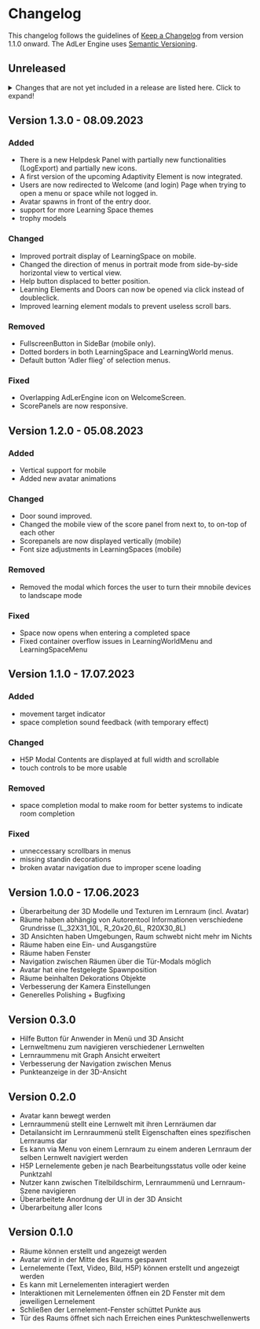 # Changelog

This changelog follows the guidelines of [Keep a Changelog](https://keepachangelog.com/en/1.1.0/) from version 1.1.0 onward.
The AdLer Engine uses [Semantic Versioning](http://semver.org/).

## Unreleased

<details>
<summary> Changes that are not yet included in a release are listed here. Click to expand! </summary>

### Added

- Adaptivity Element:
  - progressmeter
  - task selection with icons for question status
  - question selection with adaptive hints
  - question answer mask for single and multiple choice
  - responsive UI

### Changed

-

### Deprecated

-

### Removed

-

### Fixed

- bug that prevented update of score panel when scoring h5p elements

### Security

-

</details>

## Version 1.3.0 - 08.09.2023

### Added

- There is a new Helpdesk Panel with partially new functionalities (LogExport) and partially new icons.
- A first version of the upcoming Adaptivity Element is now integrated.
- Users are now redirected to Welcome (and login) Page when trying to open a menu or space while not logged in.
- Avatar spawns in front of the entry door.
- support for more Learning Space themes
- trophy models

### Changed

- Improved portrait display of LearningSpace on mobile.
- Changed the direction of menus in portrait mode from side-by-side horizontal view to vertical view.
- Help button displaced to better position.
- Learning Elements and Doors can now be opened via click instead of doubleclick.
- Improved learning element modals to prevent useless scroll bars.

### Removed

- FullscreenButton in SideBar (mobile only).
- Dotted borders in both LearningSpace and LearningWorld menus.
- Default button 'Adler flieg' of selection menus.

### Fixed

- Overlapping AdLerEngine icon on WelcomeScreen.
- ScorePanels are now responsive.

## Version 1.2.0 - 05.08.2023

### Added

- Vertical support for mobile
- Added new avatar animations

### Changed

- Door sound improved.
- Changed the mobile view of the score panel from next to, to on-top of each other
- Scorepanels are now displayed vertically (mobile)
- Font size adjustments in LearningSpaces (mobile)

### Removed

- Removed the modal which forces the user to turn their mnobile devices to landscape mode

### Fixed

- Space now opens when entering a completed space
- Fixed container overflow issues in LearningWorldMenu and LearningSpaceMenu

## Version 1.1.0 - 17.07.2023

### Added

- movement target indicator
- space completion sound feedback (with temporary effect)

### Changed

- H5P Modal Contents are displayed at full width and scrollable
- touch controls to be more usable

### Removed

- space completion modal to make room for better systems to indicate room completion

### Fixed

- unneccessary scrollbars in menus
- missing standin decorations
- broken avatar navigation due to improper scene loading

## Version 1.0.0 - 17.06.2023

- Überarbeitung der 3D Modelle und Texturen im Lernraum (incl. Avatar)
- Räume haben abhängig von Autorentool Informationen verschiedene Grundrisse (L_32X31_10L, R_20x20_6L, R20X30_8L)
- 3D Ansichten haben Umgebungen, Raum schwebt nicht mehr im Nichts
- Räume haben eine Ein- und Ausgangstüre
- Räume haben Fenster
- Navigation zwischen Räumen über die Tür-Modals möglich
- Avatar hat eine festgelegte Spawnposition
- Räume beinhalten Dekorations Objekte
- Verbesserung der Kamera Einstellungen
- Generelles Polishing + Bugfixing

## Version 0.3.0

- Hilfe Button für Anwender in Menü und 3D Ansicht
- Lernweltmenu zum navigieren verschiedener Lernwelten
- Lernraummenu mit Graph Ansicht erweitert
- Verbesserung der Navigation zwischen Menus
- Punkteanzeige in der 3D-Ansicht

## Version 0.2.0

- Avatar kann bewegt werden
- Lernraummenü stellt eine Lernwelt mit ihren Lernräumen dar
- Detailansicht im Lernraummenü stellt Eigenschaften eines spezifischen Lernraums dar
- Es kann via Menu von einem Lernraum zu einem anderen Lernraum der selben Lernwelt navigiert werden
- H5P Lernelemente geben je nach Bearbeitungsstatus volle oder keine Punktzahl
- Nutzer kann zwischen Titelbildschirm, Lernraummenü und Lernraum-Szene navigieren
- Überarbeitete Anordnung der UI in der 3D Ansicht
- Überarbeitung aller Icons

## Version 0.1.0

- Räume können erstellt und angezeigt werden
- Avatar wird in der Mitte des Raums gespawnt
- Lernelemente (Text, Video, Bild, H5P) können erstellt und angezeigt werden
- Es kann mit Lernelementen interagiert werden
- Interaktionen mit Lernelementen öffnen ein 2D Fenster mit dem jeweiligen Lernelement
- Schließen der Lernelement-Fenster schüttet Punkte aus
- Tür des Raums öffnet sich nach Erreichen eines Punkteschwellenwerts
